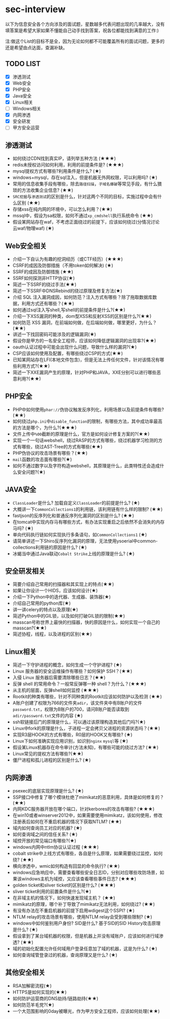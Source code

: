 # sec-interview
以下为信息安全各个方向涉及的面试题，星数越多代表问题出现的几率越大，没有填答案是希望大家如果不懂能自己动手找到答案，祝各位都能找到满意的工作:)

注:做这个List的目标不是全，因为无论如何都不可能覆盖所有的面试问题，更多的还是希望由点达面，查漏补缺。

## TODO LIST

- [x] 渗透测试
- [x] Web安全
- [x] PHP安全
- [x] Java安全
- [x] Linux相关
- [ ] Windows相关
- [x] 内网渗透
- [x] 安全研发
- [ ] 甲方安全运营

## 渗透测试
- 如何绕过CDN找到真实IP，请列举五种方法 (★★★)
- redis未授权访问如何利用，利用的前提条件是? (★★★)
- mysql提权方式有哪些?利用条件是什么? (★)
- windows+mysql，存在sql注入，但是机器无外网权限，可以利用吗? (★)
- 常用的信息收集手段有哪些，除去`路径扫描`，`子域名爆破`等常见手段，有什么猥琐的方法收集企业信息? (★★)
- `SRC挖掘`与`渗透测试`的区别是什么，针对这两个不同的目标，实施过程中会有什么区别 (★★)
- 存储xss在纯内网的环境中，可以怎么利用？(★★)
- mssql中，假设为sa权限，如何不通过`xp_cmdshell`执行系统命令 (★★)
- 假设某网站存在waf，不考虑正面绕过的前提下，应该如何绕过(分情况讨论 云waf/物理waf) (★)

## Web安全相关

- 介绍一下自认为有趣的挖洞经历（或CTF经历）(★★★)
- CSRF的成因及防御措施（不用token如何解决) (★)
- SSRF的成因及防御措施 (★★)
- SSRF如何探测非HTTP协议(★)
- 简述一下SSRF的绕过手法(★★)
- 简述一下SSRF中DNSRebind的绕过原理及修复方法(★)
- 介绍 SQL 注入漏洞成因，如何防范？注入方式有哪些？除了拖取数据库数据，利用方式还有哪些？(★★)
- 如何通过sql注入写shell,写shell的前提条件是什么?(★★)
- 介绍一下XSS漏洞的种类，dom型XSS和反射XSS的区别是什么?(★★)
- 如何防范 XSS 漏洞，在前端如何做，在后端如何做，哪里更好，为什么？(★★)
- 讲述一下找回密码可能涉及的逻辑漏洞(★)
- 假设你是甲方的一名安全工程师，应该如何降低逻辑漏洞的出现率?(★★)
- oauth认证过程中可能会出现什么问题，导致什么样的漏洞?(★)
- CSP应该如何使用及配置，有哪些绕过CSP的方式(★★)
- 已知某网站存在LFI(本地文件包含)，但是无法上传任何文件，针对该情况有哪些利用方式?(★★)
- 简述一下XXE漏洞产生的原理，针对PHP和JAVA，XXE分别可以进行哪些恶意利用?(★★)

## PHP安全

- PHP中如何使用`phar://`伪协议触发反序列化，利用场景以及前提条件有哪些?(★★)
- 如何绕过`php.ini`中`disable_function`的限制，有哪些方法，其中成功率最高的方法是哪个，为什么?(★★★)
- 文件上传中`%00`截断的原理是什么，官方是如何设计修复方案的?(★★)
- 实现一个一句话webshell，绕过RASP的方式有哪些，绕过机器学习检测的方式有哪些，绕过AST-Tree的方式有哪些(★★)
- PHP伪协议的攻击场景有哪些？(★★)
- `mail`函数的攻击面有哪些?(★)
- 如何不通过数字以及字符构造webshell，其原理是什么，此类特性还会造成什么安全问题?(★)

## JAVA安全

- `ClassLoader`是什么? 加载自定义`ClassLoader`的前提是什么? (★)
- 大概讲一下`CommonCollections1`的利用链，该利用链有什么样的限制?  (★★)
- fastjson的反序列化和普通反序列化漏洞的区别是什么? (★★)
- 在tomcat中实现内存马有哪些方式，有办法实现重启之后依然不会消失的内存马吗? (★)
- 单向代码执行链如何实现执行多条语句，如`CommonCollections1` (★)
- 请简单讲述一下Shiro反序列化漏洞的原理，无法使用ysoerial中common-collections利用链的原因是什么? (★)
- 冰蝎当中通过Java联动`Cobalt Strike`上线的原理是什么? (★)

## 安全研发相关

- 简要介绍自己常用的扫描器和其实现上的特点(★★)
- 如果让你设计一个HIDS，应该如何设计(★)
- 介绍一下Python中的迭代器、生成器、装饰器(★)
- 介绍自己常用的python库(★)
- 讲一讲celery的特点以及原理(★)
- 简述Python中的GIL锁，以及如何打破GIL锁的限制(★★)
- masscan号称世界上最快的扫描器，快的原因是什么，如何实现一个自己的masscan?(★★)
- 简述协程，线程，以及进程的区别(★★)

## Linux相关

- 简述一下守护进程的概念，如何生成一个守护进程? (★)
- Linux 服务器的安全运维操作有哪些？如何保护 SSH？(★★)
- 入侵 Linux 服务器后需要清除哪些日志？(★★)
- 反弹 shell 的常用命令？一般常反弹哪一种 shell？为什么？(★★★)
- 从主机的层面，反弹shell如何监控 (★★★)
- Rootkit的种类有哪些，针对不同种类的Rootkit应该如何防护以及检测 (★★)
- A账户创建了权限为766的文件夹`adir`，该文件夹中有B账户的文件`password.txt`，权限为B账户的700，请问B账户能否读取到`adir/password.txt`文件的内容 (★)
- ssh软链接后门的原理是什么，可以通过该原理构造其他后门吗?(★)
- Linux中fork的原理是什么，子进程一定会拷贝父进程的资源状态吗？(★★)
- 实现R3层HOOK的方式有哪些，R0层的HOOK又有哪些? (★)
- Linux下如何准确实现应用识别，如识别`nginx` `mysql`等  (★)
- 假设某Linux机器存在命令审计(方法未知)，有哪些可能的绕过方法? (★★)
- Linux常见的提权方法有哪些?(★★)
- 僵尸进程和孤儿进程的区别是什么? (★)

## 内网渗透

- psexec的底层实现原理是什么? (★)
- SSP接口中修复了哪个模块杜绝了mimikatz的恶意利用，具体是如何修复的？(★★)
- 内网KDC服务器开放在哪个端口，针对kerbores的攻击有哪些? (★★★)
- 在win10或者winserver2012中，如果需要使用mimikatz，该如何使用，修改注册表后如何在不重启机器的情况下获取NTLM? (★★)
- 域内如何查询员工对应的机器? (★)
- 如何查询域之间的信任关系? (★)
- 域控开放的常见端口有哪些?(★)
- windows内网中ntlm协议认证过程 (★★★)
- cobalt strike中上线方式有哪些，各自是什么原理，如果需要绕过监控，如何绕? (★★)
- 横向渗透中，wmic如何构造有回显的命令执行? (★★)
- windows应急响应中，需要查看哪些安全日志ID，分别对应哪些攻防场景，如果该windows主机为域控，又应该查看哪些事件日志? (★★★)
- golden ticket和sliver ticket的区别是什么? (★★★)
- sliver ticket利用的前置条件是什么?(★)
- 在非域主机的情况下，如何快速发现域主机？ (★★)
- mimikatz的原理，哪个补丁导致了mimikatz无法利用，如何绕过? (★★)
- 有没有办法在不重启机器的前提下启用wdigest这个SSPI? (★)
- NTLM relay的攻击场景有哪些，使用NTLM relay会受到哪些限制? (★)
- windows中如何鉴别用户身份? SID是什么? 基于SID的SID History攻击原理是什么? (★)
- 假设拿到了某台域机器的权限，但是机器上并没有域账户，应该如何进行域渗透? (★★)
- 域的初始化配置允许任何域用户登录任意加了域的机器，这是为什么? (★)
- 如何查询域管登录过的机器，查询原理又是什么? (★)

## 其他安全相关
- RSA加解密流程(★)
- HTTPS是如何实现的(★★)
- 如何防护运营商的DNS劫持/链路劫持(★★)
- 如何防范羊毛党?(★)
- 一个大范围影响的0day被曝光，作为甲方安全工程师，应该如何处理(★★)
